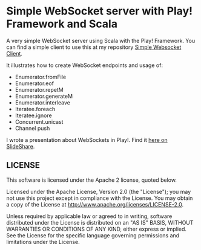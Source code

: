 # Simple WebSocket server with Play! Framework and Scala


A very simple WebSocket server using Scala with the Play! Framework. You can find a simple client to use this at my repository [Simple Websocket Client](https://github.com/ticofab/simple-websocket-client).

It illustrates how to create WebSocket endpoints and usage of:

* Enumerator.fromFile
* Enumerator.eof
* Enumerator.repetM
* Enumerator.generateM
* Enumerator.interleave
* Iteratee.foreach
* Iteratee.ignore
* Concurrent.unicast
* Channel push

I wrote a presentation about WebSockets in Play!. Find it [here on SlideShare](http://www.slideshare.net/FabioTiriticco/websocket-wiith-scala-and-play-framework).

## LICENSE

This software is licensed under the Apache 2 license, quoted below.

Licensed under the Apache License, Version 2.0 (the "License"); you may not use this project except in compliance with
the License. You may obtain a copy of the License at http://www.apache.org/licenses/LICENSE-2.0.

Unless required by applicable law or agreed to in writing, software distributed under the License is distributed on an
"AS IS" BASIS, WITHOUT WARRANTIES OR CONDITIONS OF ANY KIND, either express or implied. See the License for the specific
language governing permissions and limitations under the License.

